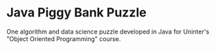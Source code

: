 # Java Piggy Bank Puzzle

One algorithm and data science puzzle developed in Java for Uninter's "Object Oriented Programming" course.
